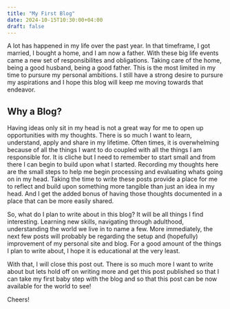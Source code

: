 ```yaml
---
title: "My First Blog"
date: 2024-10-15T10:30:00+04:00
draft: false
---
```


A lot has happened in my life over the past year. In that timeframe, I got married, I bought a home, and I am now a father. With these big life events came a new set of responsibilites and obligations. Taking care of the home, being a good husband, being a good father. This is the most limited in my time to pursure my personal ambitions. I still have a strong desire to pursure my aspirations and I hope this blog will keep me moving towards that endeavor.

<!--more-->

## Why a Blog?

Having ideas only sit in my head is not a great way for me to open up opportunities with my thoughts. There is so much I want to learn, understand, apply and share in my lifetime. Often times, it is overwhelming because of all the things I want to do coupled with all the things I am responsible for. It is cliche but I need to remember to start small and from there I can begin to build upon what I started. Recording my thoughts here are the small steps to help me begin processing and evaluating whats going on in my head. Taking the time to write these posts provide a place for me to reflect and build upon something more tangible than just an idea in my head. And I get the added bonus of having those thoughts documented in a place that can be more easily shared.

So, what do I plan to write about in this blog? It will be all things I find interesting. Learning new skills, navigating through adulthood, understanding the world we live in to name a few. More immediately, the next few posts will probably be regarding the setup and (hopefully) improvement of my personal site and blog. For a good amount of the things I plan to write about, I hope it is educational at the very least.

With that, I will close this post out. There is so much more I want to write about but lets hold off on writing more and get this post published so that I can take my first baby step with the blog and so that this post can be now available for the world to see!

Cheers!
